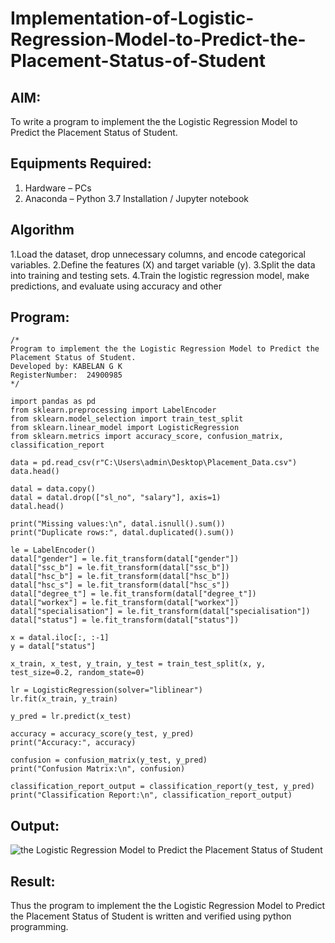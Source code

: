 # Implementation-of-Logistic-Regression-Model-to-Predict-the-Placement-Status-of-Student

## AIM:
To write a program to implement the the Logistic Regression Model to Predict the Placement Status of Student.

## Equipments Required:
1. Hardware – PCs
2. Anaconda – Python 3.7 Installation / Jupyter notebook

## Algorithm
1.Load the dataset, drop unnecessary columns, and encode categorical variables.
2.Define the features (X) and target variable (y).
3.Split the data into training and testing sets.
4.Train the logistic regression model, make predictions, and evaluate using accuracy and other
## Program:
```
/*
Program to implement the the Logistic Regression Model to Predict the Placement Status of Student.
Developed by: KABELAN G K
RegisterNumber:  24900985
*/
```
```
import pandas as pd
from sklearn.preprocessing import LabelEncoder
from sklearn.model_selection import train_test_split
from sklearn.linear_model import LogisticRegression
from sklearn.metrics import accuracy_score, confusion_matrix, classification_report

data = pd.read_csv(r"C:\Users\admin\Desktop\Placement_Data.csv")
data.head()

datal = data.copy()
datal = datal.drop(["sl_no", "salary"], axis=1)
datal.head()

print("Missing values:\n", datal.isnull().sum())
print("Duplicate rows:", datal.duplicated().sum())

le = LabelEncoder()
datal["gender"] = le.fit_transform(datal["gender"])
datal["ssc_b"] = le.fit_transform(datal["ssc_b"])
datal["hsc_b"] = le.fit_transform(datal["hsc_b"])
datal["hsc_s"] = le.fit_transform(datal["hsc_s"])
datal["degree_t"] = le.fit_transform(datal["degree_t"])
datal["workex"] = le.fit_transform(datal["workex"])
datal["specialisation"] = le.fit_transform(datal["specialisation"])
datal["status"] = le.fit_transform(datal["status"])

x = datal.iloc[:, :-1]
y = datal["status"]

x_train, x_test, y_train, y_test = train_test_split(x, y, test_size=0.2, random_state=0)

lr = LogisticRegression(solver="liblinear")
lr.fit(x_train, y_train)

y_pred = lr.predict(x_test)

accuracy = accuracy_score(y_test, y_pred)
print("Accuracy:", accuracy)

confusion = confusion_matrix(y_test, y_pred)
print("Confusion Matrix:\n", confusion)

classification_report_output = classification_report(y_test, y_pred)
print("Classification Report:\n", classification_report_output)
```
## Output:
![the Logistic Regression Model to Predict the Placement Status of Student](sam.png)

## Result:
Thus the program to implement the the Logistic Regression Model to Predict the Placement Status of Student is written and verified using python programming.
